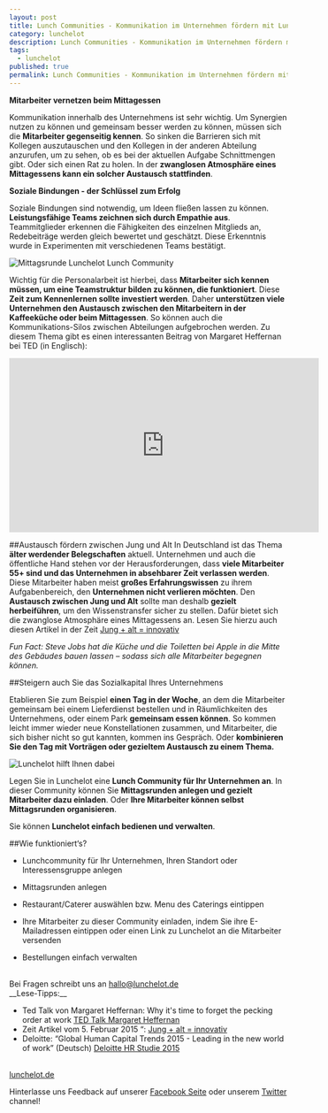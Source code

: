 ```yaml
---
layout: post
title: Lunch Communities - Kommunikation im Unternehmen fördern mit Lunchelot
category: lunchelot
description: Lunch Communities - Kommunikation im Unternehmen fördern mit Lunchelot
tags:
  - lunchelot
published: true
permalink: Lunch Communities - Kommunikation im Unternehmen fördern mit Lunchelot
---
```



__Mitarbeiter vernetzen beim Mittagessen__

Kommunikation innerhalb des Unternehmens ist sehr wichtig. Um Synergien nutzen zu können und gemeinsam besser werden zu können, müssen sich die __Mitarbeiter gegenseitig kennen__. So sinken die Barrieren sich mit Kollegen auszutauschen und den Kollegen in der anderen Abteilung anzurufen, um zu sehen, ob es bei der aktuellen Aufgabe Schnittmengen gibt. Oder sich einen Rat zu holen. In der __zwanglosen Atmosphäre eines Mittagessens kann ein solcher Austausch stattfinden__. 

__Soziale Bindungen - der Schlüssel zum Erfolg__

Soziale Bindungen sind notwendig, um Ideen fließen lassen zu können.
__Leistungsfähige Teams zeichnen sich durch Empathie aus__. Teammitglieder erkennen die Fähigkeiten des einzelnen Mitglieds an, Redebeiträge werden gleich bewertet und geschätzt. Diese Erkenntnis wurde in Experimenten mit verschiedenen Teams bestätigt.

<img src="{{site.baseurl}}assets/gemeinsam-mittagessen.jpg" alt="Mittagsrunde Lunchelot Lunch Community" />

<!-- more -->

Wichtig für die Personalarbeit ist hierbei, dass __Mitarbeiter sich kennen müssen, um eine Teamstruktur bilden zu können, die funktioniert__. Diese __Zeit zum Kennenlernen sollte investiert werden__. Daher __unterstützen viele Unternehmen den Austausch zwischen den Mitarbeitern in der Kaffeeküche oder beim Mittagessen__. So können auch die Kommunikations-Silos zwischen Abteilungen aufgebrochen werden. Zu diesem Thema gibt es einen interessanten Beitrag von Margaret Heffernan bei TED (in Englisch):
  
<iframe width="560" height="315" src="https://www.youtube.com/embed/Vyn_xLrtZaY" frameborder="0" allowfullscreen></iframe>
  

##Austausch fördern zwischen Jung und Alt
In Deutschland ist das Thema __älter werdender Belegschaften__ aktuell. Unternehmen und auch die öffentliche Hand stehen vor der Herausforderungen, dass __viele Mitarbeiter 55+ sind und das Unternehmen in absehbarer Zeit verlassen werden__. Diese Mitarbeiter haben meist __großes Erfahrungswissen__ zu ihrem Aufgabenbereich, den  __Unternehmen nicht verlieren möchten__. Den __Austausch zwischen Jung und Alt__ sollte man deshalb __gezielt herbeiführen__, um den Wissenstransfer sicher zu stellen. Dafür bietet sich die zwanglose Atmosphäre eines Mittagessens an.
Lesen Sie hierzu auch diesen Artikel in der Zeit <a href="http://www.zeit.de/karriere/beruf/2014-12/altersgemischte-teams-innovationen">Jung + alt = innovativ</a>
  
*Fun Fact: Steve Jobs hat die Küche und die Toiletten bei Apple in die Mitte des Gebäudes bauen lassen – sodass sich alle Mitarbeiter begegnen können.*

##Steigern auch Sie das Sozialkapital Ihres Unternehmens

Etablieren Sie zum Beispiel __einen Tag in der Woche__, an dem die Mitarbeiter gemeinsam bei einem Lieferdienst bestellen und in Räumlichkeiten des Unternehmens, oder einem Park __gemeinsam essen können__. So kommen leicht immer wieder neue Konstellationen zusammen, und Mitarbeiter, die sich bisher nicht so gut kannten, kommen ins Gespräch. Oder __kombinieren Sie den Tag mit Vorträgen oder gezieltem Austausch zu einem Thema.__

 <img src="{{site.baseurl}}assets/logo-dark.png" alt="Lunchelot"/> hilft Ihnen dabei

Legen Sie in Lunchelot eine __Lunch Community für Ihr Unternehmen an__. In dieser Community können Sie __Mittagsrunden anlegen und gezielt Mitarbeiter dazu einladen__. Oder __Ihre Mitarbeiter können selbst Mittagsrunden organisieren__. 

Sie können __Lunchelot einfach bedienen und verwalten__. 

##Wie funktioniert‘s?
  
* Lunchcommunity für Ihr Unternehmen, Ihren Standort oder  
Interessensgruppe anlegen

* Mittagsrunden anlegen

* Restaurant/Caterer auswählen bzw. Menu des Caterings eintippen

* Ihre Mitarbeiter zu dieser Community einladen, indem Sie ihre E- Mailadressen eintippen oder einen Link zu Lunchelot an die Mitarbeiter versenden
* Bestellungen einfach verwalten


<br>
Bei Fragen schreibt uns an <a href="mailto:hallo@lunchelot.de">hallo@lunchelot.de</a>

<br>
__Lese-Tipps:__
  
* Ted Talk von Margaret Heffernan: Why it's time to forget the pecking order at work <a href="https://www.youtube.com/watch?v=Vyn_xLrtZaY ">TED Talk Margaret Heffernan</a>
* Zeit Artikel vom 5. Februar 2015 “: <a href="http://www.zeit.de/karriere/beruf/2014-12/altersgemischte-teams-innovationen">Jung + alt = innovativ</a>
* Deloitte: “Global Human Capital Trends 2015 - Leading in the new world of work” (Deutsch) <a href="http://www2.deloitte.com/de/de/pages/human-capital/articles/global-human-capital-trends-2015.html">Deloitte HR Studie 2015</a>

<br>
<a href="https://lunchelot.de/">lunchelot.de</a>

Hinterlasse uns Feedback auf unserer <a href="https://www.facebook.com/pages/Lunchelot/817285571685255">Facebook Seite</a> oder unserem <a href="https://twitter.com/LunchelotDE">Twitter</a> channel!

